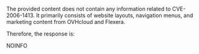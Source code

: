 The provided content does not contain any information related to CVE-2006-1413. It primarily consists of website layouts, navigation menus, and marketing content from OVHcloud and Flexera.

Therefore, the response is:

NOINFO